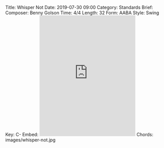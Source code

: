 Title: Whisper Not
Date: 2019-07-30 09:00
Category: Standards
Brief:
Composer: Benny Golson
Time: 4/4
Length: 32
Form: AABA
Style: Swing
Key: C-
Embed: <iframe src="https://open.spotify.com/embed/user/thatdavidmiller/playlist/7eD8tBRM9fNY41DXvHPcu3" width="300" height="380" frameborder="0" allowtransparency="true" allow="encrypted-media"></iframe>
Chords: images/whisper-not.jpg
